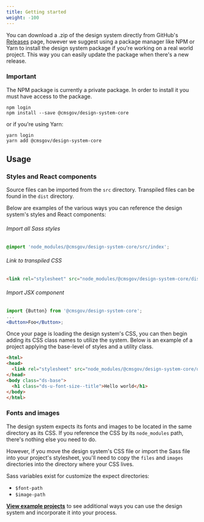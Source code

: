 ```yaml
---
title: Getting started
weight: -100
---
```


You can download a .zip of the design system directly from GitHub's [Releases](CMSgov/design-system/releases) page, however we suggest using a package manager like NPM or Yarn to install the design system package if you're working on a real world project. This way you can easily update the package when there's a new release.

<div class="ds-c-alert ds-c-alert--warn ds-u-margin-bottom--2">
  <div class="ds-c-alert__body">
    <h3 class="ds-c-alert__heading">Important</h3>
    <p class="ds-c-alert__text">The NPM package is currently a private package. In order to install it you must have access to the package.</p>
  </div>
</div>

```
npm login
npm install --save @cmsgov/design-system-core
```

or if you're using Yarn:

```
yarn login
yarn add @cmsgov/design-system-core
```

## Usage

### Styles and React components

Source files can be imported from the `src` directory. Transpiled files can be found in the `dist` directory.

Below are examples of the various ways you can reference the design system's styles and React components:

###### Import all Sass styles

```scss
@import 'node_modules/@cmsgov/design-system-core/src/index';
```

###### Link to transpiled CSS

```html
<link rel="stylesheet" src="node_modules/@cmsgov/design-system-core/dist/index.css" />
```

###### Import JSX component

```jsx
import {Button} from '@cmsgov/design-system-core';
...
<Button>Foo</Button>;
```

Once your page is loading the design system's CSS, you can then begin adding its CSS class names to utilize the system. Below is an example of a project applying the base-level of styles and a utility class.

```html
<html>
<head>
  <link rel="stylesheet" src="node_modules/@cmsgov/design-system-core/dist/index.css" />
</head>
<body class="ds-base">
  <h1 class="ds-u-font-size--title">Hello world</h1>
</body>
</html>
```

### Fonts and images

The design system expects its fonts and images to be located in the same directory as its CSS. If you reference the CSS by its `node_modules` path, there's nothing else you need to do.

However, if you move the design system's CSS file or import the Sass file into your project's stylesheet, you'll need to copy the `files` and `images` directories into the directory where your CSS lives.

Sass variables exist for customize the expect directories:

- `$font-path`
- `$image-path`

[**View example projects**](https://github.com/CMSgov/design-system/tree/master/examples/) to see additional ways you can use the design system and incorporate it into your process.